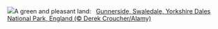 ![](https://www.bing.com/th?id=OHR.YorkshireDalesNP_EN-US6104560581_UHD.jpg&w=1000)A green and pleasant land:&nbsp;&ensp;[Gunnerside, Swaledale, Yorkshire Dales National Park, England (© Derek Croucher/Alamy)](https://www.bing.com/th?id=OHR.YorkshireDalesNP_EN-US6104560581_UHD.jpg)
<br><br/>

